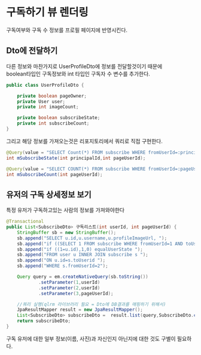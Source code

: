 # 구독하기 뷰 렌더링
구독여부와 구독 수 정보를 프로필 페이지에 반영시킨다.  

## Dto에 전달하기
다른 정보와 마찬가지로 UserProfileDto에 정보를 전달할것이기 때문에  
boolean타입인 구독정보와 int 타입인 구독자 수 변수를 추가한다.  
```java
public class UserProfileDto {

    private boolean pageOwner;
    private User user;
    private int imageCount;

    private boolean subscribeState;
    private int subscribeCount;
}
```
그리고 해당 정보를 가져오는것은 리포지토리에서 쿼리로 직접 구현한다.
```java
@Query(value = "SELECT Count(*) FROM subscribe WHERE fromUserId=:principalId AND toUserId=:pageUserId",nativeQuery = true)
int mSubscribeState(int principalId,int pageUserId);

@Query(value = "SELECT COUNT(*) FROM subscribe WHERE fromUserId=:pageUserId",nativeQuery = true)
int mSubscribeCount(int pageUserId);
```

## 유저의 구독 상세정보 보기  
특정 유저가 구독하고있는 사람의 정보를 가져와야한다  
```java
@Transactional
public List<SubscribeDto> 구독리스트(int userId, int pageUserId) {
    StringBuffer sb = new StringBuffer();
    sb.append("SELECT u.id,u.username,u.profileImageUrl, ");
    sb.append("if ((SELECT 1 FROM subscribe WHERE fromUserId=1 AND toUserId=u.id),1,0) subscribeState, ");
    sb.append("if ((1=u.id),1,0) equalUserState ");
    sb.append("FROM user u INNER JOIN subscribe s ");
    sb.append("ON u.id=s.toUserid ");
    sb.append("WHERE s.fromUserId=2");

    Query query = em.createNativeQuery(sb.toString())
            .setParameter(1,userId)
            .setParameter(2,userId)
            .setParameter(3,pageUserId);

    //쿼리 실행(qlrm 라이브러리 필요 = Dto에 DB결과를 매핑하기 위해서)
    JpaResultMapper result = new JpaResultMapper();
    List<SubscribeDto> subscribeDto =  result.list(query,SubscribeDto.class);
    return subscribeDto;
}
```
구독 유저에 대한 일부 정보(이름, 사진)과 자신인지 아닌지에 대한 것도 구별이 필요하다.  

